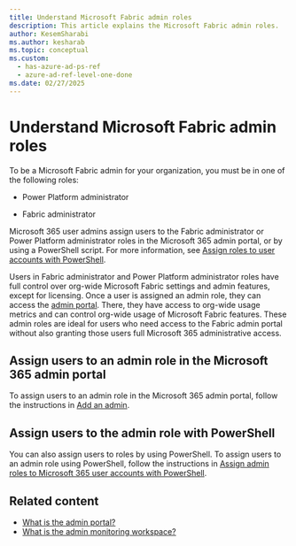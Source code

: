 ```yaml
---
title: Understand Microsoft Fabric admin roles
description: This article explains the Microsoft Fabric admin roles.
author: KesemSharabi
ms.author: kesharab
ms.topic: conceptual
ms.custom:
  - has-azure-ad-ps-ref
  - azure-ad-ref-level-one-done
ms.date: 02/27/2025
---
```


# Understand Microsoft Fabric admin roles

To be a Microsoft Fabric admin for your organization, you must be in one of the following roles:

* Power Platform administrator

* Fabric administrator

Microsoft 365 user admins assign users to the Fabric administrator or Power Platform administrator roles in the Microsoft 365 admin portal, or by using a PowerShell script. For more information, see [Assign roles to user accounts with PowerShell](/office365/enterprise/powershell/assign-roles-to-user-accounts-with-office-365-powershell).

Users in Fabric administrator and Power Platform administrator roles have full control over org-wide Microsoft Fabric settings and admin features, except for licensing. Once a user is assigned an admin role, they can access the [admin portal](admin-center.md). There, they have access to org-wide usage metrics and can control org-wide usage of Microsoft Fabric features. These admin roles are ideal for users who need access to the Fabric admin portal without also granting those users full Microsoft 365 administrative access.

## Assign users to an admin role in the Microsoft 365 admin portal

To assign users to an admin role in the Microsoft 365 admin portal, follow the instructions in [Add an admin](/microsoft-365/admin/add-users/assign-admin-roles#steps-add-an-admin).

## Assign users to the admin role with PowerShell

You can also assign users to roles by using PowerShell. To assign users to an admin role using PowerShell, follow the instructions in [Assign admin roles to Microsoft 365 user accounts with PowerShell](/microsoft-365/enterprise/assign-roles-to-user-accounts-with-microsoft-365-powershell).

## Related content

* [What is the admin portal?](admin-center.md)
* [What is the admin monitoring workspace?](monitoring-workspace.md)
